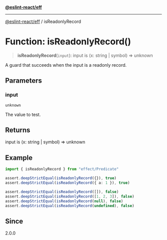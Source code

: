 [**@eslint-react/eff**](../README.md)

***

[@eslint-react/eff](../README.md) / isReadonlyRecord

# Function: isReadonlyRecord()

> **isReadonlyRecord**(`input`): input is (x: string \| symbol) =\> unknown

A guard that succeeds when the input is a readonly record.

## Parameters

### input

`unknown`

The value to test.

## Returns

input is (x: string \| symbol) =\> unknown

## Example

```ts
import { isReadonlyRecord } from "effect/Predicate"

assert.deepStrictEqual(isReadonlyRecord({}), true)
assert.deepStrictEqual(isReadonlyRecord({ a: 1 }), true)

assert.deepStrictEqual(isReadonlyRecord([]), false)
assert.deepStrictEqual(isReadonlyRecord([1, 2, 3]), false)
assert.deepStrictEqual(isReadonlyRecord(null), false)
assert.deepStrictEqual(isReadonlyRecord(undefined), false)
```

## Since

2.0.0

